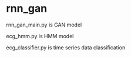 # rnn_gan
rnn_gan_main.py is GAN model

ecg_hmm.py is HMM model

ecg_classifier.py is time series data classification

